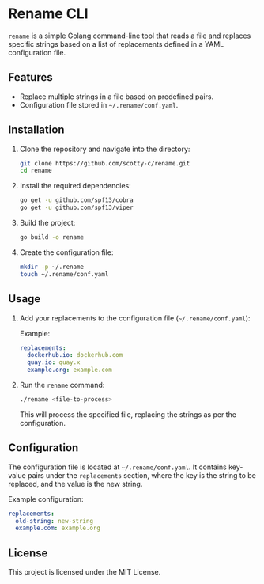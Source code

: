 
# Rename CLI

`rename` is a simple Golang command-line tool that reads a file and replaces specific strings based on a list of replacements defined in a YAML configuration file.

## Features
- Replace multiple strings in a file based on predefined pairs.
- Configuration file stored in `~/.rename/conf.yaml`.

## Installation

1. Clone the repository and navigate into the directory:
   ```bash
   git clone https://github.com/scotty-c/rename.git
   cd rename
   ```

2. Install the required dependencies:
   ```bash
   go get -u github.com/spf13/cobra
   go get -u github.com/spf13/viper
   ```

3. Build the project:
   ```bash
   go build -o rename
   ```

4. Create the configuration file:
   ```bash
   mkdir -p ~/.rename
   touch ~/.rename/conf.yaml
   ```

## Usage

1. Add your replacements to the configuration file (`~/.rename/conf.yaml`):

   Example:
   ```yaml
   replacements:
     dockerhub.io: dockerhub.com
     quay.io: quay.x
     example.org: example.com
   ```

2. Run the `rename` command:

   ```bash
   ./rename <file-to-process>
   ```

   This will process the specified file, replacing the strings as per the configuration.

## Configuration

The configuration file is located at `~/.rename/conf.yaml`. It contains key-value pairs under the `replacements` section, where the key is the string to be replaced, and the value is the new string.

Example configuration:

```yaml
replacements:
  old-string: new-string
  example.com: example.org
```

## License

This project is licensed under the MIT License.

